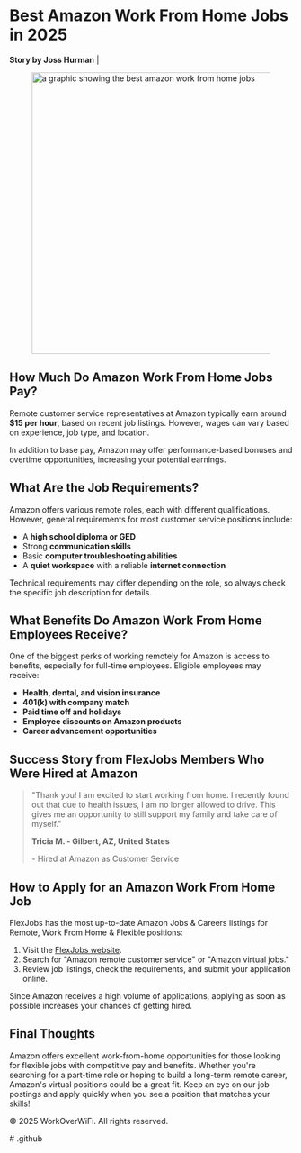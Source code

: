  <!DOCTYPE html>
 <html lang="en">
  <body>
    <h1>Best Amazon Work From Home Jobs in 2025</h1>
    <meta name="description" content="Discover the best Amazon Work From Home, part time work from jobs, work from home jobs no experience, and work from home part time jobs, in 2025.">
   
   <p><strong>Story by Joss Hurman</strong> | <time datetime</time></time></p>

   <figure>
     <a href="https://www.workoverwifi.com/recommends/flexjobs/">
   <img
       src="https://www.workoverwifi.com/wp-content/uploads/2025/02/A-professional-woman-working-from-home-for-Amazon.-She-is-sitting-at-a-modern-desk-with-a-laptop-wearing-a-headset-and-smiling-while-assisting-a-cus-copy.jpg"
       alt="a graphic showing the best amazon work from home jobs"
       width="500"
       height="500"
      />
     </a>
   </figure>
   <section>
        <h2>How Much Do Amazon Work From Home Jobs Pay?</h2>
        <p>Remote customer service representatives at Amazon typically earn around <strong>$15 per hour</strong>, based on recent job listings. However, wages can vary based on experience, job type, and location.</p>
        <p>In addition to base pay, Amazon may offer performance-based bonuses and overtime opportunities, increasing your potential earnings.</p>
    </section>
    
   <section>
        <h2>What Are the Job Requirements?</h2>
        <p>Amazon offers various remote roles, each with different qualifications. However, general requirements for most customer service positions include:</p>
        <ul>
            <li>A <strong>high school diploma or GED</strong></li>
            <li>Strong <strong>communication skills</strong></li>
            <li>Basic <strong>computer troubleshooting abilities</strong></li>
            <li>A <strong>quiet workspace</strong> with a reliable <strong>internet connection</strong></li>
        </ul>
        <p>Technical requirements may differ depending on the role, so always check the specific job description for details.</p>
    </section>
    
   <section>
        <h2>What Benefits Do Amazon Work From Home Employees Receive?</h2>
        <p>One of the biggest perks of working remotely for Amazon is access to benefits, especially for full-time employees. Eligible employees may receive:</p>
        <ul>
            <li><strong>Health, dental, and vision insurance</strong></li>
            <li><strong>401(k) with company match</strong></li>
            <li><strong>Paid time off and holidays</strong></li>
            <li><strong>Employee discounts on Amazon products</strong></li>
            <li><strong>Career advancement opportunities</strong></li>
        </ul>
    </section>
    
   <section>
        <h2>Success Story from FlexJobs Members Who Were Hired at Amazon</h2>
        <blockquote>
            <p>"Thank you! I am excited to start working from home. I recently found out that due to health issues, I am no longer allowed to drive. This gives me an opportunity to still support my family and take care of myself."</p>
            <p><strong>Tricia M. - Gilbert, AZ, United States</strong></p>
            <p>- Hired at Amazon as Customer Service</p>
        </blockquote>
    </section>
    
   <section>
        <h2>How to Apply for an Amazon Work From Home Job</h2>
        <p>FlexJobs has the most up-to-date Amazon Jobs & Careers listings for Remote, Work From Home & Flexible positions:</p>
        <ol>
            <li>Visit the <a href="https://www.workoverwifi.com/recommends/flexjobs/">FlexJobs website</a>.</li>
            <li>Search for "Amazon remote customer service" or "Amazon virtual jobs."</li>
            <li>Review job listings, check the requirements, and submit your application online.</li>
        </ol>
        <p>Since Amazon receives a high volume of applications, applying as soon as possible increases your chances of getting hired.</p>
    </section>
    
   <section>
        <h2>Final Thoughts</h2>
        <p>Amazon offers excellent work-from-home opportunities for those looking for flexible jobs with competitive pay and benefits. Whether you're searching for a part-time role or hoping to build a long-term remote career, Amazon's virtual positions could be a great fit. Keep an eye on our job postings and apply quickly when you see a position that matches your skills!</p>
    </section>
</main>
<footer>
    <p>&copy; 2025 WorkOverWiFi. All rights reserved.</p>
</footer>
# .github
